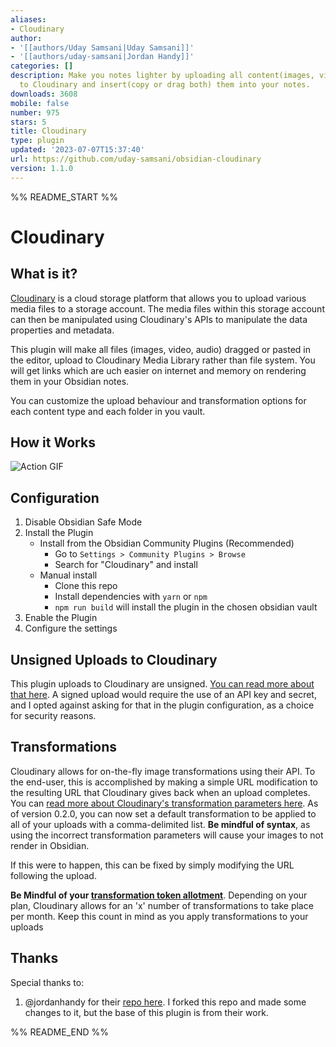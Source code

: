 ```yaml
---
aliases:
- Cloudinary
author:
- '[[authors/Uday Samsani|Uday Samsani]]'
- '[[authors/uday-samsani|Jordan Handy]]'
categories: []
description: Make you notes lighter by uploading all content(images, videos, audio)
  to Cloudinary and insert(copy or drag both) them into your notes.
downloads: 3608
mobile: false
number: 975
stars: 5
title: Cloudinary
type: plugin
updated: '2023-07-07T15:37:40'
url: https://github.com/uday-samsani/obsidian-cloudinary
version: 1.1.0
---
```


%% README_START %%

# Cloudinary

## What is it?
[Cloudinary](https://cloudinary.com/) is a cloud storage platform that allows you to upload various media files to a storage account.  The media files within this storage account can then be manipulated using Cloudinary's APIs to manipulate the data properties and metadata.

This plugin will make all files (images, video, audio) dragged or pasted in the editor, upload to Cloudinary Media Library rather than file system. You will get links which are uch easier on internet and memory on rendering them in your Obsidian notes.

You can customize the upload behaviour and transformation options for each content type and each folder in you vault.


## How it Works

![Action GIF](https://raw.githubusercontent.com/uday-samsani/obsidian-cloudinary/HEAD/docs/assets/cloudinary.gif)


## Configuration
1. Disable Obsidian Safe Mode
2. Install the Plugin
    - Install from the Obsidian Community Plugins (Recommended)
        - Go to `Settings > Community Plugins > Browse`
        - Search for "Cloudinary" and install
    - Manual install
        - Clone this repo
        - Install dependencies with `yarn` or `npm`
        - `npm run build` will install the plugin in the chosen obsidian vault
3. Enable the Plugin
4. Configure the settings

## Unsigned Uploads to Cloudinary
This plugin uploads to Cloudinary are unsigned.  [You can read more about that here](https://cloudinary.com/documentation/upload_images#unsigned_upload).  A signed upload would require the use of an API key and secret, and I opted against asking for that in the plugin configuration, as a choice for security reasons.

## Transformations
Cloudinary allows for on-the-fly image transformations using their API.  To the end-user, this is accomplished by making a simple URL modification to the resulting URL that Cloudinary gives back when an upload completes.  You can [read more about Cloudinary's transformation parameters here](https://cloudinary.com/documentation/transformation_reference).
As of version 0.2.0, you can now set a default transformation to be applied to all of your uploads with a comma-delimited list.  **Be mindful of syntax**, as using the incorrect transformation parameters will cause your images to not render in Obsidian.  

If this were to happen, this can be fixed by simply modifying the URL following the upload. 

**Be Mindful of your [transformation token allotment](https://cloudinary.com/blog/understanding_cloudinary_s_transformation_quotas)**.  Depending on your plan, Cloudinary allows for an 'x' number of transformations to take place per month.  Keep this count in mind as you apply transformations to your uploads

## Thanks
Special thanks to:
1. @jordanhandy for their [repo here](https://github.com/jordanhandy/obsidian-cloudinary-uploader).  I forked this repo and made some changes to it, but the base of this plugin is from their work.

%% README_END %%